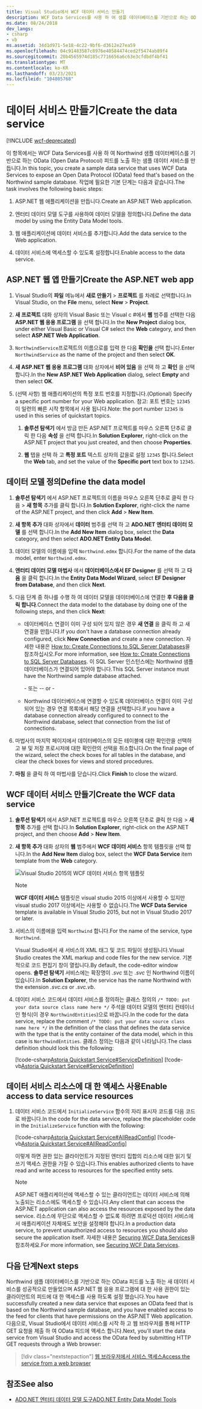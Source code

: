 ```yaml
---
title: Visual Studio에서 WCF 데이터 서비스 만들기
description: WCF Data Services를 사용 하 여 샘플 데이터베이스를 기반으로 하는 OData 피드를 노출 하는 샘플 데이터 서비스를 만드는 방법에 대해 알아봅니다.
ms.date: 08/24/2018
dev_langs:
- csharp
- vb
ms.assetid: 34d1d971-5e18-4c22-9bf6-d3612e27ea59
ms.openlocfilehash: 04c91483587c8976e40584474ced2f5474ab89f4
ms.sourcegitcommit: 20b4565974d185c7716656a6c63e3cfdbdf4bf41
ms.translationtype: MT
ms.contentlocale: ko-KR
ms.lasthandoff: 03/23/2021
ms.locfileid: "104805768"
---
```

# <a name="create-the-data-service"></a><span data-ttu-id="b61fe-103">데이터 서비스 만들기</span><span class="sxs-lookup"><span data-stu-id="b61fe-103">Create the data service</span></span>

[!INCLUDE [wcf-deprecated](~/includes/wcf-deprecated.md)]

<span data-ttu-id="b61fe-104">이 항목에서는 WCF Data Services를 사용 하 여 Northwind 샘플 데이터베이스를 기반으로 하는 OData (Open Data Protocol) 피드를 노출 하는 샘플 데이터 서비스를 만듭니다.</span><span class="sxs-lookup"><span data-stu-id="b61fe-104">In this topic, you create a sample data service that uses WCF Data Services to expose an Open Data Protocol (OData) feed that's based on the Northwind sample database.</span></span> <span data-ttu-id="b61fe-105">작업에 필요한 기본 단계는 다음과 같습니다.</span><span class="sxs-lookup"><span data-stu-id="b61fe-105">The task involves the following basic steps:</span></span>

1. <span data-ttu-id="b61fe-106">ASP.NET 웹 애플리케이션을 만듭니다.</span><span class="sxs-lookup"><span data-stu-id="b61fe-106">Create an ASP.NET Web application.</span></span>

2. <span data-ttu-id="b61fe-107">엔터티 데이터 모델 도구를 사용하여 데이터 모델을 정의합니다.</span><span class="sxs-lookup"><span data-stu-id="b61fe-107">Define the data model by using the Entity Data Model tools.</span></span>

3. <span data-ttu-id="b61fe-108">웹 애플리케이션에 데이터 서비스를 추가합니다.</span><span class="sxs-lookup"><span data-stu-id="b61fe-108">Add the data service to the Web application.</span></span>

4. <span data-ttu-id="b61fe-109">데이터 서비스에 액세스할 수 있도록 설정합니다.</span><span class="sxs-lookup"><span data-stu-id="b61fe-109">Enable access to the data service.</span></span>

## <a name="create-the-aspnet-web-app"></a><span data-ttu-id="b61fe-110">ASP.NET 웹 앱 만들기</span><span class="sxs-lookup"><span data-stu-id="b61fe-110">Create the ASP.NET web app</span></span>

1. <span data-ttu-id="b61fe-111">Visual Studio의 **파일** 메뉴에서 **새로 만들기** > **프로젝트** 를 차례로 선택합니다.</span><span class="sxs-lookup"><span data-stu-id="b61fe-111">In Visual Studio, on the **File** menu, select **New** > **Project**.</span></span>

1. <span data-ttu-id="b61fe-112">**새 프로젝트** 대화 상자의 Visual Basic 또는 Visual c #에서 **웹** 범주를 선택한 다음 **ASP.NET 웹 응용 프로그램** 을 선택 합니다.</span><span class="sxs-lookup"><span data-stu-id="b61fe-112">In the **New Project** dialog box, under either Visual Basic or Visual C# select the **Web** category, and then select **ASP.NET Web Application**.</span></span>

1. <span data-ttu-id="b61fe-113">`NorthwindService`프로젝트의 이름으로를 입력 한 다음 **확인을** 선택 합니다.</span><span class="sxs-lookup"><span data-stu-id="b61fe-113">Enter `NorthwindService` as the name of the project and then select **OK**.</span></span>

1. <span data-ttu-id="b61fe-114">**새 ASP.NET 웹 응용 프로그램** 대화 상자에서 **비어 있음** 을 선택 하 고 **확인** 을 선택 합니다.</span><span class="sxs-lookup"><span data-stu-id="b61fe-114">In the **New ASP.NET Web Application** dialog, select **Empty** and then select **OK**.</span></span>

1. <span data-ttu-id="b61fe-115">(선택 사항) 웹 애플리케이션의 특정 포트 번호를 지정합니다.</span><span class="sxs-lookup"><span data-stu-id="b61fe-115">(Optional) Specify a specific port number for your Web application.</span></span> <span data-ttu-id="b61fe-116">참고: 포트 번호는 `12345` 이 일련의 빠른 시작 항목에서 사용 됩니다.</span><span class="sxs-lookup"><span data-stu-id="b61fe-116">Note: the port number `12345` is used in this series of quickstart topics.</span></span>

    1. <span data-ttu-id="b61fe-117">**솔루션 탐색기** 에서 방금 만든 ASP.NET 프로젝트를 마우스 오른쪽 단추로 클릭 한 다음 **속성** 을 선택 합니다.</span><span class="sxs-lookup"><span data-stu-id="b61fe-117">In **Solution Explorer**, right-click on the ASP.NET project that you just created, and then choose **Properties**.</span></span>

    2. <span data-ttu-id="b61fe-118">**웹** 탭을 선택 하 고 **특정 포트** 텍스트 상자의 값을로 설정 `12345` 합니다.</span><span class="sxs-lookup"><span data-stu-id="b61fe-118">Select the **Web** tab, and set the value of the **Specific port** text box to `12345`.</span></span>

## <a name="define-the-data-model"></a><span data-ttu-id="b61fe-119">데이터 모델 정의</span><span class="sxs-lookup"><span data-stu-id="b61fe-119">Define the data model</span></span>

1. <span data-ttu-id="b61fe-120">**솔루션 탐색기** 에서 ASP.NET 프로젝트의 이름을 마우스 오른쪽 단추로 클릭 한 다음   >  **새 항목** 추가를 클릭 합니다.</span><span class="sxs-lookup"><span data-stu-id="b61fe-120">In **Solution Explorer**, right-click the name of the ASP.NET project, and then click **Add** > **New Item**.</span></span>

2. <span data-ttu-id="b61fe-121">**새 항목 추가** 대화 상자에서 **데이터** 범주를 선택 하 고 **ADO.NET 엔터티 데이터 모델** 를 선택 합니다.</span><span class="sxs-lookup"><span data-stu-id="b61fe-121">In the **Add New Item** dialog box, select the **Data** category, and then select **ADO.NET Entity Data Model**.</span></span>

3. <span data-ttu-id="b61fe-122">데이터 모델의 이름에을 입력 `Northwind.edmx` 합니다.</span><span class="sxs-lookup"><span data-stu-id="b61fe-122">For the name of the data model, enter `Northwind.edmx`.</span></span>

4. <span data-ttu-id="b61fe-123">**엔터티 데이터 모델 마법사** 에서 **데이터베이스에서 EF Designer** 를 선택 하 고 **다음** 을 클릭 합니다.</span><span class="sxs-lookup"><span data-stu-id="b61fe-123">In the **Entity Data Model Wizard**, select **EF Designer from Database**, and then click **Next**.</span></span>

5. <span data-ttu-id="b61fe-124">다음 단계 중 하나를 수행 하 여 데이터 모델을 데이터베이스에 연결한 **후 다음을 클릭 합니다**.</span><span class="sxs-lookup"><span data-stu-id="b61fe-124">Connect the data model to the database by doing one of the following steps, and then click **Next**:</span></span>

    - <span data-ttu-id="b61fe-125">데이터베이스 연결이 이미 구성 되어 있지 않은 경우 **새 연결** 을 클릭 하 고 새 연결을 만듭니다.</span><span class="sxs-lookup"><span data-stu-id="b61fe-125">If you don't have a database connection already configured, click **New Connection** and create a new connection.</span></span> <span data-ttu-id="b61fe-126">자세한 내용은 [How to: Create Connections to SQL Server Databases](/previous-versions/visualstudio/visual-studio-2008/s4yys16a(v=vs.90))을 참조하십시오.</span><span class="sxs-lookup"><span data-stu-id="b61fe-126">For more information, see [How to: Create Connections to SQL Server Databases](/previous-versions/visualstudio/visual-studio-2008/s4yys16a(v=vs.90)).</span></span> <span data-ttu-id="b61fe-127">이 SQL Server 인스턴스에는 Northwind 샘플 데이터베이스가 연결되어 있어야 합니다.</span><span class="sxs-lookup"><span data-stu-id="b61fe-127">This SQL Server instance must have the Northwind sample database attached.</span></span>

         <span data-ttu-id="b61fe-128">\- 또는 -</span><span class="sxs-lookup"><span data-stu-id="b61fe-128">\- or -</span></span>

    - <span data-ttu-id="b61fe-129">Northwind 데이터베이스에 연결할 수 있도록 데이터베이스 연결이 이미 구성되어 있는 경우 연결 목록에서 해당 연결을 선택합니다.</span><span class="sxs-lookup"><span data-stu-id="b61fe-129">If you have a database connection already configured to connect to the Northwind database, select that connection from the list of connections.</span></span>

6. <span data-ttu-id="b61fe-130">마법사의 마지막 페이지에서 데이터베이스의 모든 테이블에 대한 확인란을 선택하고 뷰 및 저장 프로시저에 대한 확인란의 선택을 취소합니다.</span><span class="sxs-lookup"><span data-stu-id="b61fe-130">On the final page of the wizard, select the check boxes for all tables in the database, and clear the check boxes for views and stored procedures.</span></span>

7. <span data-ttu-id="b61fe-131">**마침** 을 클릭 하 여 마법사를 닫습니다.</span><span class="sxs-lookup"><span data-stu-id="b61fe-131">Click **Finish** to close the wizard.</span></span>

## <a name="create-the-wcf-data-service"></a><span data-ttu-id="b61fe-132">WCF 데이터 서비스 만들기</span><span class="sxs-lookup"><span data-stu-id="b61fe-132">Create the WCF data service</span></span>

1. <span data-ttu-id="b61fe-133">**솔루션 탐색기** 에서 ASP.NET 프로젝트를 마우스 오른쪽 단추로 클릭 한 다음   >  **새 항목** 추가를 선택 합니다.</span><span class="sxs-lookup"><span data-stu-id="b61fe-133">In **Solution Explorer**, right-click on the ASP.NET project, and then choose **Add** > **New Item**.</span></span>

2. <span data-ttu-id="b61fe-134">**새 항목 추가** 대화 상자의 **웹** 범주에서 **WCF 데이터 서비스** 항목 템플릿을 선택 합니다.</span><span class="sxs-lookup"><span data-stu-id="b61fe-134">In the **Add New Item** dialog box, select the **WCF Data Service** item template from the **Web** category.</span></span>

   ![Visual Studio 2015의 WCF 데이터 서비스 항목 템플릿](./media/wcf-data-service-item-template.png)

   > [!NOTE]
   > <span data-ttu-id="b61fe-136">**WCF 데이터 서비스** 템플릿은 visual studio 2015 이상에서 사용할 수 있지만 visual studio 2017 이상에서는 사용할 수 없습니다.</span><span class="sxs-lookup"><span data-stu-id="b61fe-136">The **WCF Data Service** template is available in Visual Studio 2015, but not in Visual Studio 2017 or later.</span></span>

3. <span data-ttu-id="b61fe-137">서비스의 이름에을 입력 `Northwind` 합니다.</span><span class="sxs-lookup"><span data-stu-id="b61fe-137">For the name of the service, type `Northwind`.</span></span>

     <span data-ttu-id="b61fe-138">Visual Studio에서 새 서비스의 XML 태그 및 코드 파일이 생성됩니다.</span><span class="sxs-lookup"><span data-stu-id="b61fe-138">Visual Studio creates the XML markup and code files for the new service.</span></span> <span data-ttu-id="b61fe-139">기본적으로 코드 편집기 창이 열립니다.</span><span class="sxs-lookup"><span data-stu-id="b61fe-139">By default, the code-editor window opens.</span></span> <span data-ttu-id="b61fe-140">**솔루션 탐색기** 서비스에는 확장명이 *.svc* 또는 *.svc* 인 Northwind 이름이 있습니다.</span><span class="sxs-lookup"><span data-stu-id="b61fe-140">In **Solution Explorer**, the service has the name Northwind with the extension *.svc.cs* or *.svc.vb*.</span></span>

4. <span data-ttu-id="b61fe-141">데이터 서비스 코드에서 데이터 서비스를 정의하는 클래스 정의의 `/* TODO: put your data source class name here */` 주석을 데이터 모델의 엔터티 컨테이너인 형식(이 경우 `NorthwindEntities`)으로 바꿉니다.</span><span class="sxs-lookup"><span data-stu-id="b61fe-141">In the code for the data service, replace the comment `/* TODO: put your data source class name here */` in the definition of the class that defines the data service with the type that is the entity container of the data model, which in this case is `NorthwindEntities`.</span></span> <span data-ttu-id="b61fe-142">클래스 정의는 다음과 같이 나타납니다.</span><span class="sxs-lookup"><span data-stu-id="b61fe-142">The class definition should look this the following:</span></span>

     [!code-csharp[Astoria Quickstart Service#ServiceDefinition](../../../../samples/snippets/csharp/VS_Snippets_Misc/astoria_quickstart_service/cs/northwind.svc.cs#servicedefinition)]
     [!code-vb[Astoria Quickstart Service#ServiceDefinition](../../../../samples/snippets/visualbasic/VS_Snippets_Misc/astoria_quickstart_service/vb/northwind.svc.vb#servicedefinition)]

## <a name="enable-access-to-data-service-resources"></a><span data-ttu-id="b61fe-143">데이터 서비스 리소스에 대 한 액세스 사용</span><span class="sxs-lookup"><span data-stu-id="b61fe-143">Enable access to data service resources</span></span>

1. <span data-ttu-id="b61fe-144">데이터 서비스 코드에서 `InitializeService` 함수의 자리 표시자 코드를 다음 코드로 바꿉니다.</span><span class="sxs-lookup"><span data-stu-id="b61fe-144">In the code for the data service, replace the placeholder code in the `InitializeService` function with the following:</span></span>

     [!code-csharp[Astoria Quickstart Service#AllReadConfig](../../../../samples/snippets/csharp/VS_Snippets_Misc/astoria_quickstart_service/cs/northwind.svc.cs#allreadconfig)]
     [!code-vb[Astoria Quickstart Service#AllReadConfig](../../../../samples/snippets/visualbasic/VS_Snippets_Misc/astoria_quickstart_service/vb/northwind.svc.vb#allreadconfig)]

     <span data-ttu-id="b61fe-145">이렇게 하면 권한 있는 클라이언트가 지정된 엔터티 집합의 리소스에 대한 읽기 및 쓰기 액세스 권한을 가질 수 있습니다.</span><span class="sxs-lookup"><span data-stu-id="b61fe-145">This enables authorized clients to have read and write access to resources for the specified entity sets.</span></span>

    > [!NOTE]
    > <span data-ttu-id="b61fe-146">ASP.NET 애플리케이션에 액세스할 수 있는 클라이언트는 데이터 서비스에 의해 노출되는 리소스에도 액세스할 수 있습니다.</span><span class="sxs-lookup"><span data-stu-id="b61fe-146">Any client that can access the ASP.NET application can also access the resources exposed by the data service.</span></span> <span data-ttu-id="b61fe-147">리소스에 무단으로 액세스할 수 없도록 하려면 프로덕션 데이터 서비스에서 애플리케이션 자체에도 보안을 설정해야 합니다.</span><span class="sxs-lookup"><span data-stu-id="b61fe-147">In a production data service, to prevent unauthorized access to resources you should also secure the application itself.</span></span> <span data-ttu-id="b61fe-148">자세한 내용은 [Securing WCF Data Services](securing-wcf-data-services.md)을 참조하세요.</span><span class="sxs-lookup"><span data-stu-id="b61fe-148">For more information, see [Securing WCF Data Services](securing-wcf-data-services.md).</span></span>

## <a name="next-steps"></a><span data-ttu-id="b61fe-149">다음 단계</span><span class="sxs-lookup"><span data-stu-id="b61fe-149">Next steps</span></span>

<span data-ttu-id="b61fe-150">Northwind 샘플 데이터베이스를 기반으로 하는 OData 피드를 노출 하는 새 데이터 서비스를 성공적으로 만들었으며 ASP.NET 웹 응용 프로그램에 대 한 사용 권한이 있는 클라이언트의 피드에 대 한 액세스를 사용 하도록 설정 했습니다.</span><span class="sxs-lookup"><span data-stu-id="b61fe-150">You have successfully created a new data service that exposes an OData feed that is based on the Northwind sample database, and you have enabled access to the feed for clients that have permissions on the ASP.NET Web application.</span></span> <span data-ttu-id="b61fe-151">다음으로, Visual Studio에서 데이터 서비스를 시작 하 고 웹 브라우저를 통해 HTTP GET 요청을 제출 하 여 OData 피드에 액세스 합니다.</span><span class="sxs-lookup"><span data-stu-id="b61fe-151">Next, you'll start the data service from Visual Studio and access the OData feed by submitting HTTP GET requests through a Web browser:</span></span>

> [!div class="nextstepaction"]
> [<span data-ttu-id="b61fe-152">웹 브라우저에서 서비스 액세스</span><span class="sxs-lookup"><span data-stu-id="b61fe-152">Access the service from a web browser</span></span>](accessing-the-service-from-a-web-browser-wcf-data-services-quickstart.md)

## <a name="see-also"></a><span data-ttu-id="b61fe-153">참조</span><span class="sxs-lookup"><span data-stu-id="b61fe-153">See also</span></span>

- <span data-ttu-id="b61fe-154">[ADO.NET 엔터티 데이터 모델 도구](/previous-versions/dotnet/netframework-4.0/bb399249(v=vs.100))</span><span class="sxs-lookup"><span data-stu-id="b61fe-154">[ADO.NET Entity Data Model Tools](/previous-versions/dotnet/netframework-4.0/bb399249(v=vs.100))</span></span>
